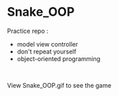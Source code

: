 # Snake_OOP
Practice repo :

- model view controller
- don't repeat yourself
- object-oriented programming

<br>

View Snake_OOP.gif to see the game